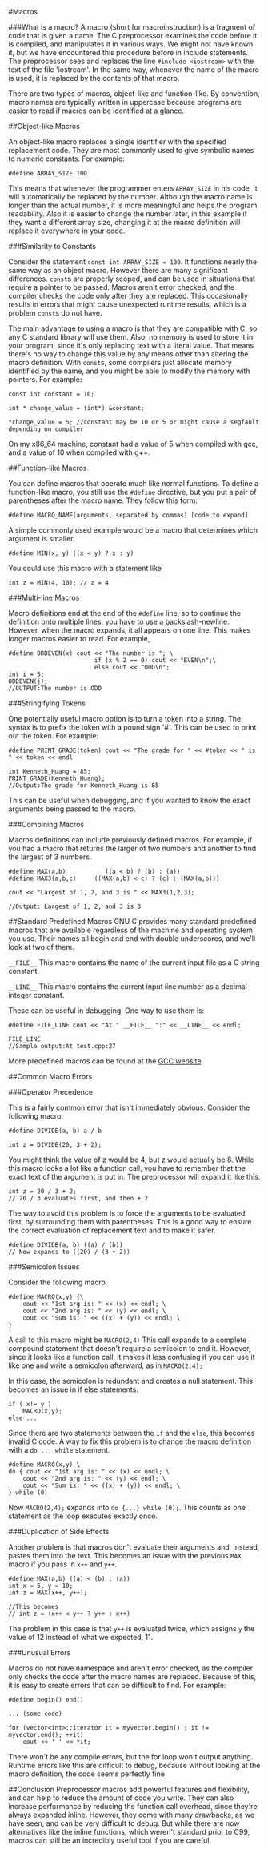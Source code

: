 #Macros

###What is a macro?
A macro (short for macroinstruction) is a fragment of code that is given a name. The C preprocessor examines the code before it is compiled, and manipulates it in various ways. We might not have known it, but we have encountered this procedure before in include statements. The preprocessor sees and replaces the line `#include <iostream>` with the text of the file 'iostream'. In the same way, whenever the name of the macro is used, it is replaced by the contents of that macro. 

There are two types of macros, object-like and function-like. By convention, macro names are typically written in uppercase because programs are easier to read if macros can be identified at a glance.

##Object-like Macros

An object-like macro replaces a single identifier with the specified replacement code.
They are most commonly used to give symbolic names to numeric constants. For example: 

`#define ARRAY_SIZE 100`

This means that whenever the programmer enters `ARRAY_SIZE` in his code, it will automatically be replaced by the number. Although the macro name is longer than the actual number, it is more meaningful and helps the program readability. Also it is easier to change the number later, in this example if they want a different array size, changing it at the macro definition will replace it everywhere in your code.

###Similarity to Constants

Consider the statement `const int ARRAY_SIZE = 100`. It functions nearly the same way as an object macro. However there are many significant differences. `const`s are properly scoped, and can be used in situations that require a pointer to be passed. Macros aren't error checked, and the compiler checks the code only after they are replaced. This occasionally results in errors that might cause unexpected runtime results, which is a problem `const`s do not have.

The main advantage to using a macro is that they are compatible with C, so any C standard library will use them. Also, no memory is used to store it in your program, since it's only replacing text with a literal value. That means there's no way to change this value by any means other than altering the macro definition. With `const`s, some compilers just allocate memory identified by the name, and you might be able to modify the memory with pointers. For example:

```
const int constant = 10;

int * change_value = (int*) &constant;

*change_value = 5; //constant may be 10 or 5 or might cause a segfault depending on compiler
```

On my x86_64 machine, constant had a value of 5 when compiled with gcc, and a value of 10 when compiled with g++.

##Function-like Macros

You can define macros that operate much like normal functions. To define a function-like macro, you still use the `#define` directive, but you put a pair of parentheses after the macro name.
They follow this form:

`#define MACRO_NAME(arguments, separated by commas) [code to expand]`

A simple commonly used example would be a macro that determines which argument is smaller.

`#define MIN(x, y) ((x < y) ? x : y)`

You could use this macro with a statement like

`int z = MIN(4, 10); // z = 4`

###Multi-line Macros

Macro definitions end at the end of the `#define` line, so to continue the definition onto multiple lines, you have to use a backslash-newline. However, when the macro expands, it all appears on one line. This makes longer macros easier to read. For example,

```
#define ODDEVEN(x) cout << "The number is "; \
                        if (x % 2 == 0) cout << "EVEN\n";\
                        else cout << "ODD\n";
int i = 5;
ODDEVEN(j);
//OUTPUT:The number is ODD
```

###Stringifying Tokens

One potentially useful macro option is to turn a token into a string. The syntax is to prefix the token with a pound sign '#'. This can be used to print out the token. For example:

``` 
#define PRINT_GRADE(token) cout << "The grade for " << #token << " is " << token << endl

int Kenneth_Huang = 85;
PRINT_GRADE(Kenneth_Huang);
//Output:The grade for Kenneth_Huang is 85
```

This can be useful when debugging, and if you wanted to know the exact arguments being passed to the macro.

###Combining Macros

Macros definitions can include previously defined macros. For example, if you had a macro that returns the larger of two numbers and another to find the largest of 3 numbers.

```
#define MAX(a,b)           ((a < b) ? (b) : (a))
#define MAX3(a,b,c)     ((MAX(a,b) < c) ? (c) : (MAX(a,b)))

cout << "Largest of 1, 2, and 3 is " << MAX3(1,2,3);
 
//Output: Largest of 1, 2, and 3 is 3
```

##Standard Predefined Macros
GNU C provides many standard predefined macros that are available regardless of the machine and operating system you use. Their names all begin and end with double underscores, and we'll look at two of them.

`__FILE__`
This macro contains the name of the current input file as a C string constant.

`__LINE__`
This macro contains the current input line number as a decimal integer constant.

These can be useful in debugging. One way to use them is:
```
#define FILE_LINE cout << "At " __FILE__ ":" << __LINE__ << endl;

FILE_LINE
//Sample output:At test.cpp:27
```
More predefined macros can be found at the [GCC website](https://gcc.gnu.org/onlinedocs/cpp/Standard-Predefined-Macros.html)

##Common Macro Errors

###Operator Precedence

This is a fairly common error that isn't immediately obvious. Consider the following macro.

```
#define DIVIDE(a, b) a / b

int z = DIVIDE(20, 3 + 2);
```

You might think the value of z would be 4, but z would actually be 8. While this macro looks a lot like a function call, you have to remember that the exact text of the argument is put in. The preprocessor will expand it like this.

```
int z = 20 / 3 + 2;        
// 20 / 3 evaluates first, and then + 2
```

The way to avoid this problem is to force the arguments to be evaluated first, by surrounding them with parentheses. This is a good way to ensure the correct evaluation of replacement text and to make it safer.

```
#define DIVIDE(a, b) ((a) / (b))         
// Now expands to ((20) / (3 + 2))
```

###Semicolon Issues

Consider the following macro.

```
#define MACRO(x,y) {\
    cout << "1st arg is: " << (x) << endl; \
    cout << "2nd arg is: " << (y) << endl; \
    cout << "Sum is: " << ((x) + (y)) << endl; \
}
```

A call to this macro might be `MACRO(2,4)` This call expands to a complete compound statement that doesn't require a semicolon to end it. However, since it looks like a function call, it makes it less confusing if you can use it like one and write a semicolon afterward, as in `MACRO(2,4);`

In this case, the semicolon is redundant and creates a null statement. This becomes an issue in if else statements.

```
if ( x!= y )
    MACRO(x,y);
else ... 
```

Since there are two statements between the `if` and the `else`, this becomes invalid C code. A way to fix this problem is to change the macro definition with a `do ... while` statement.

```
#define MACRO(x,y) \
do { cout << "1st arg is: " << (x) << endl; \
    cout << "2nd arg is: " << (y) << endl; \
    cout << "Sum is: " << ((x) + (y)) << endl; \
} while (0)
```

Now `MACRO(2,4);` expands into `do {...} while (0);`. This counts as one statement as the loop executes exactly once.

###Duplication of Side Effects

Another problem is that macros don't evaluate their arguments and, instead, pastes them into the text. This becomes an issue with the previous `MAX` macro if you pass in `x++` and `y++`.

```
#define MAX(a,b) ((a) < (b) : (a))
int x = 5, y = 10;
int z = MAX(x++, y++);

//This becomes
// int z = (x++ < y++ ? y++ : x++)
```

The problem in this case is that `y++` is evaluated twice, which assigns `y` the value of 12 instead of what we expected, 11.

###Unusual Errors

Macros do not have namespace and aren't error checked, as the compiler only checks the code after the macro names are replaced. Because of this, it is easy to create errors that can be difficult to find. For example:

```
#define begin() end()

... (some code)

for (vector<int>::iterator it = myvector.begin() ; it != myvector.end(); ++it)
    cout << ' ' << *it;

```

There won't be any compile errors, but the for loop won't output anything. Runtime errors like this are difficult to debug, because without looking at the macro definition, the code seems perfectly fine.

##Conclusion
Preprocessor macros add powerful features and flexibility, and can help to reduce the amount of code you write. They can also increase performance by reducing the function call overhead, since they're always expanded inline. However, they come with many drawbacks, as we have seen, and can be very difficult to debug. But while there are now alternatives like the inline functions, which weren't standard prior to C99, macros can still be an incredibly useful tool if you are careful.
